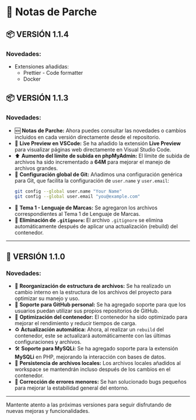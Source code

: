 # 📝 **Notas de Parche**

## 📦 **VERSIÓN 1.1.4**

### Novedades:

- Extensiones añadidas: 
  - Prettier - Code formatter
  - Docker

## 📦 **VERSIÓN 1.1.3**

### Novedades:

- 🆕 **Notas de Parche:** Ahora puedes consultar las novedades o cambios incluidos en cada versión directamente desde el repositorio.
- 👀 **Live Preview en VSCode:** Se ha añadido la extensión **Live Preview** para visualizar páginas web directamente en Visual Studio Code.
- ⬆️ **Aumento del límite de subida en phpMyAdmin:** El límite de subida de archivos ha sido incrementado a **64M** para mejorar el manejo de archivos grandes.
- 🔧 **Configuración global de Git:** Añadimos una configuración genérica para Git, que facilita la configuración de `user.name` y `user.email`:
  ```bash
  git config --global user.name "Your Name" 
  git config --global user.email "you@example.com"
  ```
- 📁 **Tema 1 - Lenguaje de Marcas:** Se agregaron los archivos correspondientes al Tema 1 de Lenguaje de Marcas.
- 🚫 **Eliminación de `.gitignore`:** El archivo `.gitignore` se elimina automáticamente después de aplicar una actualización (rebuild) del contenedor.

---

## 🔧 **VERSIÓN 1.1.0**

### Novedades:

- 📂 **Reorganización de estructura de archivos:** Se ha realizado un cambio interno en la estructura de los archivos del proyecto para optimizar su manejo y uso.
- 🔗 **Soporte para GitHub personal:** Se ha agregado soporte para que los usuarios puedan utilizar sus propios repositorios de GitHub.
- 🚀 **Optimización del contenedor:** El contenedor ha sido optimizado para mejorar el rendimiento y reducir tiempos de carga.
- ♻️ **Actualización automática:** Ahora, al realizar un `rebuild` del contenedor, este se actualizará automáticamente con las últimas configuraciones y archivos.
- 🛠️ **Soporte para MySQLi:** Se ha agregado soporte para la extensión **MySQLi** en PHP, mejorando la interacción con bases de datos.
- 💾 **Persistencia de archivos locales:** Los archivos locales añadidos al workspace se mantendrán incluso después de los cambios en el contenedor.
- 🐞 **Corrección de errores menores:** Se han solucionado bugs pequeños para mejorar la estabilidad general del entorno.

---

Mantente atento a las próximas versiones para seguir disfrutando de nuevas mejoras y funcionalidades.
